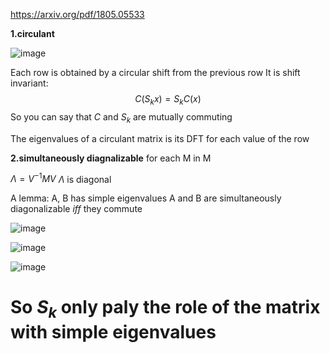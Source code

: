 https://arxiv.org/pdf/1805.05533

**1.circulant**


![image](https://github.com/ChunZhuo/Fourier/assets/118121876/a50763a6-0d88-4b53-aa67-95ce6bc537d2)

Each row is obtained by a circular shift from the previous row
It is shift invariant:
$$C(S_{k}x) = S_{k}C(x)$$
So you can say that  $C$ and $S_{k}$ are mutually commuting

The eigenvalues of a circulant matrix is its DFT for each value of the row

**2.simultaneously diagnalizable**
for each M in $\mathrm{M}$

$\Lambda = V^{-1} M V$  $\Lambda$ is diagonal

A lemma: A, B has simple eigenvalues
A and B are simultaneously diagonalizable $iff$ they commute

![image](https://github.com/ChunZhuo/Fourier/assets/118121876/dcb6415b-a57d-4252-a86b-1e19a6112011)

![image](https://github.com/ChunZhuo/Fourier/assets/118121876/b0607d9a-e98b-44b0-8b31-d4c59ecfa9f5)

![image](https://github.com/ChunZhuo/Fourier/assets/118121876/09ff4284-ce88-435d-9982-02450acd371c)
# So $S_{k}$ only paly the role of the matrix with simple eigenvalues



